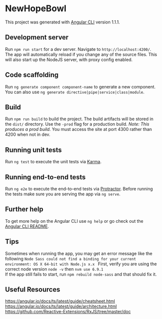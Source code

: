 # NewHopeBowl

This project was generated with [Angular CLI](https://github.com/angular/angular-cli) version 1.1.1.

## Development server

Run `npm run start` for a dev server. Navigate to `http://localhost:4200/`. The app will automatically reload if you change any of the source files.
This will also start up the NodeJS server, with proxy config enabled.

## Code scaffolding

Run `ng generate component component-name` to generate a new component. You can also use `ng generate directive|pipe|service|class|module`.

## Build

Run `npm run build` to build the project. The build artifacts will be stored in the `dist/` directory. Use the `-prod` flag for a production build.
*Note: This produces a prod build*. You must access the site at port 4300 rather than 4200 when not in dev.

## Running unit tests

Run `ng test` to execute the unit tests via [Karma](https://karma-runner.github.io).

## Running end-to-end tests

Run `ng e2e` to execute the end-to-end tests via [Protractor](http://www.protractortest.org/).
Before running the tests make sure you are serving the app via `ng serve`.

## Further help

To get more help on the Angular CLI use `ng help` or go check out the [Angular CLI README](https://github.com/angular/angular-cli/blob/master/README.md).

## Tips
Sometimes when running the app, you may get an error message like the following
`Node Sass could not find a binding for your current environment: OS X 64-bit with Node.js x.x
`
First, verify you are using the correct node version `node -v` then `nvm use 6.9.1`<br>
If the app still fails to start, run `npm rebuild node-sass` and that should fix it.

## Useful Resources

https://angular.io/docs/ts/latest/guide/cheatsheet.html <br>
https://angular.io/docs/ts/latest/guide/architecture.html <br>
https://github.com/Reactive-Extensions/RxJS/tree/master/doc


